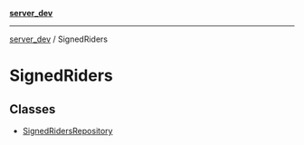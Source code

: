 [**server_dev**](../README.md)

***

[server_dev](../README.md) / SignedRiders

# SignedRiders

## Classes

- [SignedRidersRepository](classes/SignedRidersRepository.md)
